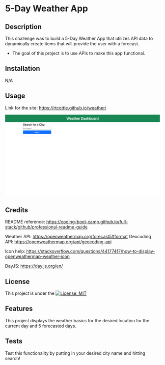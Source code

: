 # 5-Day Weather App

## Description

This challenge was to build a 5-Day Weather App that utilizes API data to dynamically create items that will provide the user with a forecast.

- The goal of this project is to use APIs to make this app functional.

## Installation

N/A

## Usage

Link for the site: https://rtcottle.github.io/weather/

![weather app screenshot](./screenshot-weather.png)

## Credits

README reference: https://coding-boot-camp.github.io/full-stack/github/professional-readme-guide

Weather API: https://openweathermap.org/forecast5#format
Geocoding API: https://openweathermap.org/api/geocoding-api

Icon help: https://stackoverflow.com/questions/44177417/how-to-display-openweathermap-weather-icon

DayJS: https://day.js.org/en/

## License

This project is under the [![License: MIT](https://img.shields.io/badge/License-MIT-yellow.svg)](./LICENSE)

## Features

This project displays the weather basics for the desired location for the current day and 5 forecasted days.

## Tests

Test this functionality by putting in your desired city name and hitting search!
